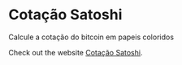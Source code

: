 # Cotação Satoshi
Calcule a cotação do bitcoin em papeis coloridos

Check out the website [Cotação Satoshi](https://alan7s.github.io/cotacaoSatoshi/).
